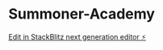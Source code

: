 # Summoner-Academy

[Edit in StackBlitz next generation editor ⚡️](https://stackblitz.com/~/github.com/DazGuedez/Summoner-Academy)